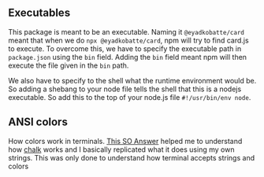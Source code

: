 ## Executables

This package is meant to be an executable. Naming it `@eyadkobatte/card` meant that when we do `npx @eyadkobatte/card`, npm will try to find card.js to execute. To overcome this, we have to specify the executable path in `package.json` using the `bin` field. Adding the `bin` field meant npm will then execute the file given in the `bin` path.

We also have to specify to the shell what the runtime environment would be. So adding a shebang to your node file tells the shell that this is a nodejs executable. So add this to the top of your node.js file `#!/usr/bin/env node`.

## ANSI colors

How colors work in terminals.
[This SO Answer](https://stackoverflow.com/a/41407246/5909625) helped me to understand how [chalk](https://www.npmjs.com/package/chalk) works and I basically replicated what it does using my own strings. This was only done to understand how terminal accepts strings and colors
